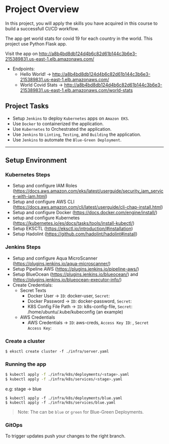 # Project Overview

In this project, you will apply the skills you have acquired in this course to build a successfull
CI/CD workflow.

The app get world stats for covid 19 for each country in the world. This project use Python Flask app.

Visit the app on http://a8b4bd8db124d4b6c82d61b144c3b6e3-215389831.us-east-1.elb.amazonaws.com/

-   Endpoints:
    -   Hello World! -> http://a8b4bd8db124d4b6c82d61b144c3b6e3-215389831.us-east-1.elb.amazonaws.com/
    -   World Covid Stats -> http://a8b4bd8db124d4b6c82d61b144c3b6e3-215389831.us-east-1.elb.amazonaws.com/world-stats

## Project Tasks

-   Setup `Jenkins` to deploy `Kubernetes` apps on `Amazon EKS`.
-   Use `Docker` to containerized the application.
-   Use `Kubernetes` to Orchestrated the application.
-   Use `Jenkins` to `Linting`, `Testing`, and `Building` the application.
-   Use `Jenkins` to automate the `Blue-Green Deployment`.

---

## Setup Environment

### Kubernetes Steps

-   Setup and configure IAM Roles (https://docs.aws.amazon.com/eks/latest/userguide/security_iam_service-with-iam.html)
-   Setup and configure AWS CLI (https://docs.aws.amazon.com/cli/latest/userguide/cli-chap-install.html)
-   Setup and configure Docker (https://docs.docker.com/engine/install/)
-   setup and configure Kubernetes (https://kubernetes.io/es/docs/tasks/tools/install-kubectl/)
-   Setup EKSCTL (https://eksctl.io/introduction/#installation)
-   Setup Hadolint (https://github.com/hadolint/hadolint#install)

### Jenkins Steps

-   Setup and configure Aqua MicroScanner (https://plugins.jenkins.io/aqua-microscanner/)
-   Setup Pipeline AWS (https://plugins.jenkins.io/pipeline-aws/)
-   Setup BlueOcean (https://plugins.jenkins.io/blueocean/) and (https://plugins.jenkins.io/blueocean-executor-info/)
-   Create Credentials:
    -   Secret Texts
        -   Docker User -> `ID`: docker-user, `Secret`: <your-docker-user>
        -   Docker Password -> `ID`: docker-password, `Secret`: <your-docker-password>
        -   K8S Config File Path -> `ID`: k8s-config-file, `Secret`: /home/ubuntu/.kube/kubeconfig (an example)
    -   AWS Credentials
        -   AWS Credentials -> `ID`: aws-creds, `Access Key ID`: <access-key-id>, `Secret Access Key`: <secret-access-key>

### Create a cluster

```
$ eksctl create cluster -f ./infra/server.yaml
```

### Running the app

```sh
$ kubectl apply -f ./infra/k8s/deployments/<stage>.yaml
$ kubectl apply -f ./infra/k8s/services/<stage>.yaml
```

e.g: stage -> blue

```
$ kubectl apply -f ./infra/k8s/deployments/blue.yaml
$ kubectl apply -f ./infra/k8s/services/blue.yaml
```

> Note: The <stage> can be `blue` or `green` for Blue-Green Deployments.

### GitOps

To trigger updates push your changes to the right branch.
